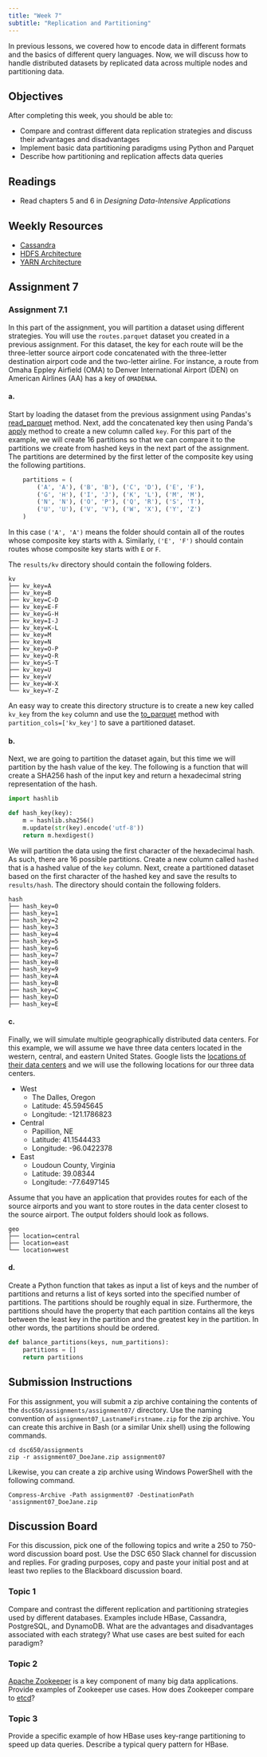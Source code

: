 ```yaml
---
title: "Week 7"
subtitle: "Replication and Partitioning"
---
```


In previous lessons, we covered how to encode data in different formats and the basics of different query languages.  Now, we will discuss how to handle distributed datasets by replicated data across multiple nodes and partitioning data. 

## Objectives

After completing this week, you should be able to:

* Compare and contrast different data replication strategies and discuss their advantages and disadvantages
* Implement basic data partitioning paradigms using Python and Parquet
* Describe how partitioning and replication affects data queries

## Readings

* Read chapters 5 and 6 in *Designing Data-Intensive Applications*

## Weekly Resources

* [Cassandra][cassandra-architecture]
* [HDFS Architecture][hdfs-architecture]
* [YARN Architecture][yarn-architecture]

## Assignment 7

### Assignment 7.1

In this part of the assignment, you will partition a dataset using different strategies.  You will use the `routes.parquet` dataset you created in a previous assignment. For this dataset, the key for each route will be the three-letter source airport code concatenated with the three-letter destination airport code and the two-letter airline.  For instance, a route from Omaha Eppley Airfield (OMA) to Denver International Airport (DEN) on American Airlines (AA) has a key of `OMADENAA`.  

#### a. 

Start by loading the dataset from the previous assignment using Pandas's [read_parquet][pandas-read-parquet] method. Next, add the concatenated key then using Panda's [apply][pandas-apply] method to create a new column called `key`. For this part of the example, we will create 16 partitions so that we can compare it to the partitions we create from hashed keys in the next part of the assignment.  The partitions are determined by the first letter of the composite key using the following partitions. 

```python
    partitions = (
        ('A', 'A'), ('B', 'B'), ('C', 'D'), ('E', 'F'),
        ('G', 'H'), ('I', 'J'), ('K', 'L'), ('M', 'M'),
        ('N', 'N'), ('O', 'P'), ('Q', 'R'), ('S', 'T'),
        ('U', 'U'), ('V', 'V'), ('W', 'X'), ('Y', 'Z')
    )
```

In this case `('A', 'A')` means the folder should contain all of the routes whose composite key starts with `A`.  Similarly, `('E', 'F')` should contain routes whose composite key starts with `E` or `F`. 

The `results/kv` directory should contain the following folders.

```shell
kv
├── kv_key=A
├── kv_key=B
├── kv_key=C-D
├── kv_key=E-F
├── kv_key=G-H
├── kv_key=I-J
├── kv_key=K-L
├── kv_key=M
├── kv_key=N
├── kv_key=O-P
├── kv_key=Q-R
├── kv_key=S-T
├── kv_key=U
├── kv_key=V
├── kv_key=W-X
└── kv_key=Y-Z
```

An easy way to create this directory structure is to create a new key called `kv_key` from the `key` column and use the [to_parquet][pandas-to-parquet] method with `partition_cols=['kv_key']` to save a partitioned dataset. 

#### b. 

Next, we are going to partition the dataset again, but this time we will partition by the hash value of the key.  The following is a function that will create a SHA256 hash of the input key and return a hexadecimal string representation of the hash. 

```python
import hashlib

def hash_key(key):
    m = hashlib.sha256()
    m.update(str(key).encode('utf-8'))
    return m.hexdigest()
```

We will partition the data using the first character of the hexadecimal hash.  As such, there are 16 possible partitions. Create a new column called `hashed` that is a hashed value of the `key` column.  Next, create a partitioned dataset based on the first character of the hashed key and save the results to `results/hash`.  The directory should contain the following folders. 

```shell 
hash
├── hash_key=0
├── hash_key=1
├── hash_key=2
├── hash_key=3
├── hash_key=4
├── hash_key=5
├── hash_key=6
├── hash_key=7
├── hash_key=8
├── hash_key=9
├── hash_key=A
├── hash_key=B
├── hash_key=C
├── hash_key=D
├── hash_key=E
```

#### c. 

Finally, we will simulate multiple geographically distributed data centers. For this example, we will assume we have three data centers located in the western, central, and eastern United States.  Google lists the [locations of their data centers][google-datacenters] and we will use the following locations for our three data centers. 
* West
    * The Dalles, Oregon
    * Latitude: 45.5945645
    * Longitude: -121.1786823
* Central
    * Papillion, NE
    * Latitude: 41.1544433
    * Longitude: -96.0422378
* East
    * Loudoun County, Virginia
    * Latitude: 39.08344
    * Longitude: -77.6497145

Assume that you have an application that provides routes for each of the source airports and you want to store routes in the data center closest to the source airport.  The output folders should look as follows. 

```shell
geo
├── location=central
├── location=east
└── location=west
```

#### d. 

Create a Python function that takes as input a list of keys and the number of partitions and returns a list of keys sorted into the specified number of partitions. The partitions should be roughly equal in size. Furthermore, the partitions should have the property that each partition contains all the keys between the least key in the partition and the greatest key in the partition.  In other words, the partitions should be ordered.  

```python
def balance_partitions(keys, num_partitions):
    partitions = []
    return partitions
```

## Submission Instructions

For this assignment, you will submit a zip archive containing the contents of the `dsc650/assignments/assignment07/` directory. Use the naming convention of `assignment07_LastnameFirstname.zip` for the zip archive. You can create this archive in Bash (or a similar Unix shell) using the following commands. 

```shell
cd dsc650/assignments
zip -r assignment07_DoeJane.zip assignment07
```

Likewise, you can create a zip archive using Windows PowerShell with the following command. 

```shell
Compress-Archive -Path assignment07 -DestinationPath 'assignment07_DoeJane.zip
```

## Discussion Board

For this discussion, pick one of the following topics and write a 250 to 750-word discussion board post. Use the DSC 650 Slack channel for discussion and replies.  For grading purposes, copy and paste your initial post and at least two replies to the Blackboard discussion board. 

### Topic 1
 
 Compare and contrast the different replication and partitioning strategies used by different databases.  Examples include HBase, Cassandra, PostgreSQL, and DynamoDB.  What are the advantages and disadvantages associated with each strategy?  What use cases are best suited for each paradigm? 

### Topic 2

[Apache Zookeeper][zookeeper] is a key component of many big data applications.  Provide examples of Zookeeper use cases.  How does Zookeeper compare to [etcd][etcd]? 

### Topic 3

Provide a specific example of how HBase uses key-range partitioning to speed up data queries.  Describe a typical query pattern for HBase. 

[arrow-parquet]: https://arrow.apache.org/docs/python/parquet.html#writing-to-partitioned-datasets
[cassandra-architecture]: https://cassandra.apache.org/doc/latest/architecture/index.html
[etcd]: https://etcd.io/
[hdfs-architecture]: https://hadoop.apache.org/docs/stable/hadoop-project-dist/hadoop-hdfs/HdfsDesign.html
[google-datacenters]: https://www.google.com/about/datacenters/locations/
[pandas-apply]: https://pandas.pydata.org/pandas-docs/stable/reference/api/pandas.DataFrame.apply.html
[pandas-read-parquet]: https://pandas.pydata.org/pandas-docs/stable/reference/api/pandas.read_parquet.html
[pandas-to-parquet]: https://pandas.pydata.org/pandas-docs/stable/reference/api/pandas.DataFrame.to_parquet.html
[yarn-architecture]: https://hadoop.apache.org/docs/stable/hadoop-yarn/hadoop-yarn-site/YARN.html
[zookeeper]: https://zookeeper.apache.org/